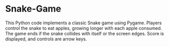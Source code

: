 # Snake-Game
This Python code implements a classic Snake game using Pygame. Players control the snake to eat apples, growing longer with each apple consumed. The game ends if the snake collides with itself or the screen edges. Score is displayed, and controls are arrow keys.
